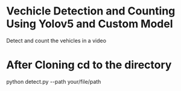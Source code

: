 # Vechicle Detection and Counting Using Yolov5 and Custom Model
 Detect and count the vehicles in a video
# After Cloning cd to the directory
python detect.py --path your/file/path
